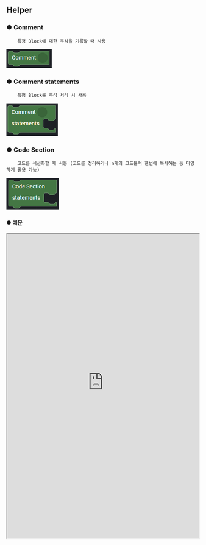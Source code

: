 ## Helper

### ● Comment

        특정 Block에 대한 주석을 기록할 때 사용

![](../../img/assets/image%20%28221%29.png)

### ● Comment statements

        특정 Block을 주석 처리 시 사용

![](../../img/assets/image%20%28230%29.png)

### ● Code Section

        코드를 섹션화할 때 사용 (코드를 정리하거나 n개의 코드블럭 한번에 복사하는 등 다양하게 활용 가능)

![](../../img/assets/image%20%28299%29.png)

#### ● 예문

<iframe
    src="https://d1sxhpvag16wqc.cloudfront.net/v3.1.0/helper/helper_comments"
    width="100%"
    height="800px"
    allow=""
    sandbox="allow-scripts allow-same-origin" />
<div class="display-pdf">
    <p><img src="../img/assets/image%20%28459%29.png" alt="" /></p>
    <p><img src="../img/assets/image%20%28382%29.png" alt="" /></p>
</div>

#### ● 결과

```text
{
  "result": {
    "message": "Welcome to Synctree!"
  }
}
```

### ● Injection Origin

        Request의 Header/Body Parameter 값을 덮어쓸 때 사용

![](../../img/assets/image%20%28304%29.png)

#### ● 예문

<iframe
    src="https://d1sxhpvag16wqc.cloudfront.net/v3.1.0/helper/helper_injection_origin"
    width="100%"
    height="800px"
    allow=""
    sandbox="allow-scripts allow-same-origin" />

#### ● 결과

```text
{
  "result": {
    "request": {
      "header": {
        "X-SYNCTREE-PLAN-ENVIRONMENT": "dev",
        "X-SYNCTREE-REVISION-ID": "d64fcdaa95927264a331a2fe4bb856ec9380cb103e5b4f86bd7f5f796c9c5d55",
        "X-SYNCTREE-BIZUNIT-VERSION": "1.0",
        "X-SYNCTREE-PLAN-ID": "983b3200f0fb97bd8856235fb5a26dea7fb75bd8154314aa8758f4f2777a0a35",
        "X-SYNCTREE-PLAN-TEST-MODE": "bizunit",
        "CLIENTID": "Ntuple",
        "CONTENT-TYPE": "application/json",
        "USER-AGENT": "GuzzleHttp/6.3.1 curl/7.58.0 PHP/7.3.19-1+ubuntu18.04.1+deb.sury.org+1",
        "X-AMZN-TRACE-ID": "Root=1-61419738-3559f9b372168fe32c401880",
        "HOST": "seoul.synctreengine.com:8443",
        "X-FORWARDED-PORT": "8443",
        "X-FORWARDED-PROTO": "https",
        "X-FORWARDED-FOR": "13.209.187.36",
        "CONTENT-LENGTH": "2",
        "INJECTED-VALUE": "Synctree"
      },
      "body": {
        "injection": "Ntuple"
      }
    }
  }
}
```

### ● Dictionary

        Dictionary에 서비스 환경 별 값을 등록 후 BizUnit 로직에서 설정된 값을 호출

![](../../img/assets/image%20%28293%29.png)

#### ● 예문

<iframe
    src="https://d1sxhpvag16wqc.cloudfront.net/v3.1.0/helper/helper_dictionary"
    width="100%"
    height="800px"
    allow=""
    sandbox="allow-scripts allow-same-origin" />

#### ● 결과

```text
{
  "result": {
    "currentEnvironment": "dev"
  }
}
```
